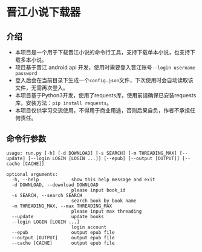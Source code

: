 # 晋江小说下载器


## 介绍
- 本项目是一个用于下载晋江小说的命令行工具，支持下载单本小说，也支持下载多本小说。
- 项目基于晋江 android api 开发，使用时需要登入晋江账号```--login username password```
- 登入后会在当前目录下生成一个```config.json```文件，下次使用时会自动读取该文件，无需再次登入。
- 本项目基于Python3开发，使用了requests库，使用前请确保已安装requests库，安装方法：`pip install requests`。
- 本项目仅供学习交流使用，不得用于商业用途，否则后果自负，作者不承担任何责任。


## 命令行参数
```
usage: run.py [-h] [-d DOWNLOAD] [-s SEARCH] [-m THREADING_MAX] [--update] [--login LOGIN [LOGIN ...]] [--epub] [--output [OUTPUT]] [--cache [CACHE]]

optional arguments:
  -h, --help            show this help message and exit
  -d DOWNLOAD, --download DOWNLOAD
                        please input book_id
  -s SEARCH, --search SEARCH
                        search book by book name
  -m THREADING_MAX, --max THREADING_MAX
                        please input max threading
  --update              update books
  --login LOGIN [LOGIN ...]
                        login account
  --epub                output epub file
  --output [OUTPUT]     output epub file
  --cache [CACHE]       output epub file
```
